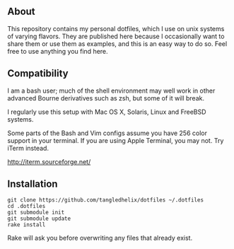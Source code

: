 
About
-----

This repository contains my personal dotfiles, which I use on unix systems of
varying flavors. They are published here because I occasionally want to share
them or use them as examples, and this is an easy way to do so. Feel free to
use anything you find here.

Compatibility
-------------

I am a bash user; much of the shell environment may well work in other advanced
Bourne derivatives such as zsh, but some of it will break.

I regularly use this setup with Mac OS X, Solaris, Linux and FreeBSD systems.

Some parts of the Bash and Vim configs assume you have 256 color support in
your terminal. If you are using Apple Terminal, you may not. Try iTerm instead.

<http://iterm.sourceforge.net/>

Installation
------------

	git clone https://github.com/tangledhelix/dotfiles ~/.dotfiles
	cd .dotfiles
	git submodule init
	git submodule update
	rake install

Rake will ask you before overwriting any files that already exist.

